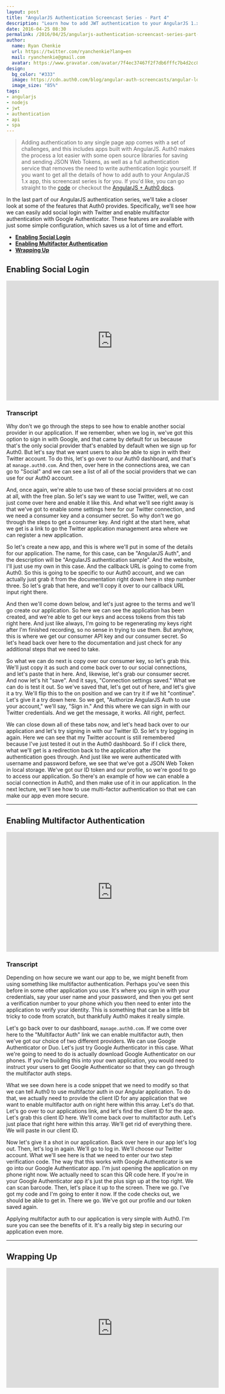 ```yaml
---
layout: post
title: "AngularJS Authentication Screencast Series - Part 4"
description: "Learn how to add JWT authentication to your AngularJS 1.x app"
date: 2016-04-25 08:30
permalink: /2016/04/25/angularjs-authentication-screencast-series-part-4/
author: 
  name: Ryan Chenkie
  url: https://twitter.com/ryanchenkie?lang=en
  mail: ryanchenkie@gmail.com
  avatar: https://www.gravatar.com/avatar/7f4ec37467f2f7db6fffc7b4d2cc8dc2?size=200
design: 
  bg_color: "#333"
  image: https://cdn.auth0.com/blog/angular-auth-screencasts/angular-logo.png
  image_size: "85%"
tags: 
- angularjs
- nodejs
- jwt
- authentication
- api
- spa
---
```


> Adding authentication to any single page app comes with a set of challenges, and this includes apps built with AngularJS. Auth0 makes the process a lot easier with some open source libraries for saving and sending JSON Web Tokens, as well as a full authentication service that removes the need to write authentication logic yourself. If you want to get all the details of how to add auth to your AngularJS 1.x app, this screencast series is for you. If you'd like, you can go straight to the [code](https://github.com/auth0-blog/angular-auth) or checkout the [AngularJS + Auth0 docs](https://auth0.com/docs/quickstart/spa/angularjs/no-api).

In the last part of our AngularJS authentication series, we'll take a closer look at some of the features that Auth0 provides. Specifically, we'll see how we can easily add social login with Twitter and enable multifactor authentication with Google Authenticator. These features are available with just some simple configuration, which saves us a lot of time and effort.

* **<a class="screencast-anchor" href="#enabling-social-login" target="_self">Enabling Social Login</a>**
* **<a class="screencast-anchor" href="#enabling-multifactor-authentication" target="_self">Enabling Multifactor Authentication</a>**
* **<a class="screencast-anchor" href="#wrapping-up" target="_self">Wrapping Up</a>**

<h2 id="enabling-social-login">Enabling Social Login</h2>

<iframe width="560" height="315" src="https://www.youtube.com/embed/zzcX-kbvHHQ" frameborder="0" allowfullscreen></iframe>

### **Transcript**

Why don't we go through the steps to see how to enable another social provider in our application. If we remember, when we log in, we've got this option to sign in with Google, and that came by default for us because that's the only social provider that's enabled by default when we sign up for Auth0. But let's say that we want users to also be able to sign in with their Twitter account. To do this, let's go over to our Auth0 dashboard, and that's at `manage.auth0.com`. And then, over here in the connections area, we can go to "Social" and we can see a list of all of the social providers that we can use for our Auth0 account. 

And, once again, we're able to use two of these social providers at no cost at all, with the free plan. So let's say we want to use Twitter, well, we can just come over here and enable it like this. And what we'll see right away is that we've got to enable some settings here for our Twitter connection, and we need a consumer key and a consumer secret. So why don't we go through the steps to get a consumer key. And right at the start here, what we get is a link to go the Twitter application management area where we can register a new application. 

So let's create a new app, and this is where we'll put in some of the details for our application. The name, for this case, can be "AngularJS Auth", and the description will be "AngularJS authentication sample". And the website, I'll just use my own in this case. And the callback URL is going to come from Auth0. So this is going to be specific to our Auth0 account, and we can actually just grab it from the documentation right down here in step number three. So let's grab that here, and we'll copy it over to our callback URL input right there.

And then we'll come down below, and let's just agree to the terms and we'll go create our application. So here we can see the application has been created, and we're able to get our keys and access tokens from this tab right here. And just like always, I'm going to be regenerating my keys right after I'm finished recording, so no sense in trying to use them. But anyhow, this is where we get our consumer API key and our consumer secret. So let's head back over here to the documentation and just check for any additional steps that we need to take. 

So what we can do next is copy over our consumer key, so let's grab this. We'll just copy it as such and come back over to our social connections, and let's paste that in here. And, likewise, let's grab our consumer secret. And now let's hit "save". And it says, "Connection settings saved." What we can do is test it out. So we've saved that, let's get out of here, and let's give it a try. We'll flip this to the on position and we can try it if we hit "continue". Let's give it a try down here. So we get, "Authorize AngularJS Auth to use your account," we'll say, "Sign in." And this where we can sign in with our Twitter credentials. And we get the message, it works. All right, perfect. 

We can close down all of these tabs now, and let's head back over to our application and let's try signing in with our Twitter ID. So let's try logging in again. Here we can see that my Twitter account is still remembered because I've just tested it out in the Auth0 dashboard. So if I click there, what we'll get is a redirection back to the application after the authentication goes through. And just like we were authenticated with username and password before, we see that we've got a JSON Web Token in local storage. We've got our ID token and our profile, so we're good to go to access our application. So there's an example of how we can enable a social connection in Auth0, and then make use of it in our application. In the next lecture, we'll see how to use multi-factor authentication so that we can make our app even more secure.
<hr>

<h2 id="enabling-multifactor-authentication">Enabling Multifactor Authentication</h2>

<iframe width="560" height="315" src="https://www.youtube.com/embed/1f169IVVvgk" frameborder="0" allowfullscreen></iframe>

### **Transcript**

Depending on how secure we want our app to be, we might benefit from using something like multifactor authentication. Perhaps you've seen this before in some other application you use. It's where you sign in with your credentials, say your user name and your password, and then you get sent a verification number to your phone which you then need to enter into the application to verify your identity. This is something that can be a little bit tricky to code from scratch, but thankfully Auth0 makes it really simple. 

Let's go back over to our dashboard, `manage.auth0.com`. If we come over here to the "Multifactor Auth" link we can enable multifactor auth, then we've got our choice of two different providers. We can use Google Authenticator or Duo. Let's just try Google Authenticator in this case. What we're going to need to do is actually download Google Authenticator on our phones. If you're building this into your own application, you would need to instruct your users to get Google Authenticator so that they can go through the multifactor auth steps. 

What we see down here is a code snippet that we need to modify so that we can tell Auth0 to use multifactor auth in our Angular application. To do that, we actually need to provide the client ID for any application that we want to enable multifactor auth on right here within this array. Let's do that. Let's go over to our applications link, and let's find the client ID for the app. Let's grab this client ID here. We'll come back over to multifactor auth. Let's just place that right here within this array. We'll get rid of everything there. We will paste in our client ID. 

Now let's give it a shot in our application. Back over here in our app let's log out. Then, let's log in again. We'll go to log in. We'll choose our Twitter account. What we'll see here is that we need to enter our two step verification code. The way that this works with Google Authenticator is we go into our Google Authenticator app. I'm just opening the application on my phone right now. We actually need to scan this QR code here. If you're in your Google Authenticator app it's just the plus sign up at the top right. We can scan barcode. Then, let's place it up to the screen. There we go. I've got my code and I'm going to enter it now. If the code checks out, we should be able to get in. There we go. We've got our profile and our token saved again. 

Applying multifactor auth to our application is very simple with Auth0. I'm sure you can see the benefits of it. It's a really big step in securing our application even more.

<hr>

<h2 id="wrapping-up">Wrapping Up</h2>

<iframe width="560" height="315" src="https://www.youtube.com/embed/Dcs5WdtJHno" frameborder="0" allowfullscreen></iframe>

<script>
$(window).load(function() {
  $('.screencast-anchor').attr('target', '_self');
});
</script>
